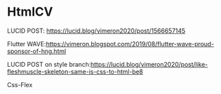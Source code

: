 # HtmlCV

LUCID POST: https://lucid.blog/vimeron2020/post/1566657145

Flutter WAVE:https://vimeron.blogspot.com/2019/08/flutter-wave-proud-sponsor-of-hng.html


<!--FEEDBACK to the LUCID TEAM: Lucid post successful, but the second image I attached to the post to show "HTML/CSS" changes is not showing(disappeared) -->
LUCID POST on style branch:https://lucid.blog/vimeron2020/post/like-fleshmuscle-skeleton-same-is-css-to-html-be8


<!-- Mobile Responsiveness -->
Css-Flex